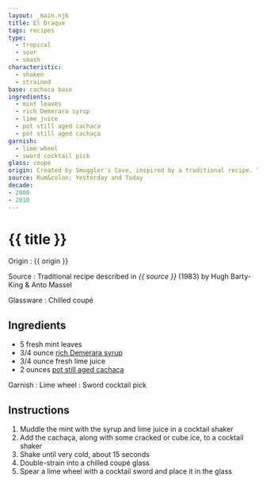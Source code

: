```yaml
---
layout: _main.njk
title: El Draque
tags: recipes
type:
  - tropical
  - sour
  - smash
characteristic:
  - shaken
  - strained
base: cachaca base
ingredients:
  - mint leaves
  - rich Demerara syrup
  - lime juice
  - pot still aged cachaca
  - pot still aged cachaça
garnish:
  - lime wheel
  - sword cocktail pick
glass: coupe
origin: Created by Smuggler's Cove, inspired by a traditional recipe. The drink is named for privateer Sir Francis Drake. Martin Cate believes the original to be the great-great (&times;14) grandfather of the mojito. He describes the early version as <q>a slurry, room-temperature mess.</q>
source: Rum&colon; Yesterday and Today
decade:
- 2000
- 2010
---
```

<!-- markdownlint-disable MD025 -->
# {{ title }}
<!-- markdownlint-disable MD025 -->

Origin
  : {{ origin }}

Source
  : Traditional recipe described in <cite>{{ source }}</cite> (1983) by Hugh Barty-King & Anto Massel

Glassware
  : Chilled coupé

## Ingredients

* 5 fresh mint leaves
* 3/4 ounce [rich Demerara syrup](/mixes/2-1-simple-syrup)
* 3/4 ounce fresh lime juice
* 2 ounces [pot still aged cachaça](/rums/06-rhum-pot-still-aged-cachaca/)

Garnish
  : Lime wheel
  : Sword cocktail pick

## Instructions

1. Muddle the mint with the syrup and lime juice in a cocktail shaker
2. Add the cachaça, along with some cracked or cube ice, to a cocktail shaker
3. Shake until very cold, about 15 seconds
4. Double-strain into a chilled coupé glass
5. Spear a lime wheel with a cocktail sword and place it in the glass

